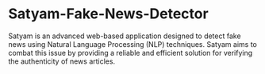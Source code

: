 # Satyam-Fake-News-Detector
Satyam is an advanced web-based application designed to detect fake news using Natural Language Processing (NLP) techniques. Satyam aims to combat this issue by providing a reliable and efficient solution for verifying the authenticity of news articles.
